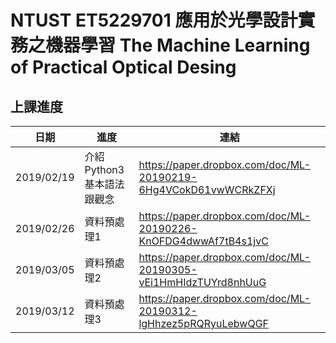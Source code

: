 # NTUST ET5229701 應用於光學設計實務之機器學習 The Machine Learning of Practical Optical Desing
## 上課進度
| 日期       | 進度                      | 連結                                                            |
|------------|---------------------------|-----------------------------------------------------------------|
| 2019/02/19 | 介紹Python3基本語法跟觀念 | https://paper.dropbox.com/doc/ML-20190219-6Hg4VCokD61vwWCRkZFXj |
| 2019/02/26 | 資料預處理1               | https://paper.dropbox.com/doc/ML-20190226-KnOFDG4dwwAf7tB4s1jvC |
| 2019/03/05 | 資料預處理2               | https://paper.dropbox.com/doc/ML-20190305-vEi1HmHIdzTUYrd8nhUuG |
| 2019/03/12 | 資料預處理3               | https://paper.dropbox.com/doc/ML-20190312-lgHhzez5pRQRyuLebwQGF |
